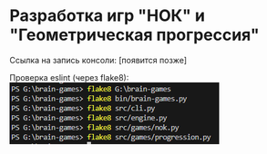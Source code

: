 # Разработка игр "НОК" и "Геометрическая прогрессия"

Ссылка на запись консоли: [появится позже]

Проверка eslint (через flake8):
![alt text](code_check.png)
